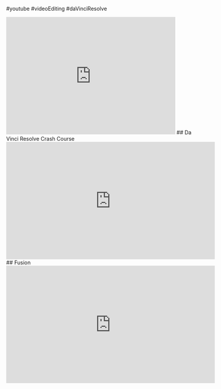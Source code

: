 #youtube #videoEditing #daVinciResolve

<iframe width="90%" height="315" src="https://www.youtube.com/embed/ZGIl5lGFBxY?start=85" title="YouTube video player" frameborder="0" allow="accelerometer; autoplay; clipboard-write; encrypted-media; gyroscope; picture-in-picture; web-share" allowfullscreen></iframe>
## Da Vinci Resolve Crash Course
<iframe width="560" height="315" src="https://www.youtube.com/embed/h9MrEaELl2M" title="YouTube video player" frameborder="0" allow="accelerometer; autoplay; clipboard-write; encrypted-media; gyroscope; picture-in-picture; web-share" allowfullscreen></iframe>
## Fusion
<iframe width="560" height="315" src="https://www.youtube.com/embed/MDpR2xluwvI" title="YouTube video player" frameborder="0" allow="accelerometer; autoplay; clipboard-write; encrypted-media; gyroscope; picture-in-picture; web-share" allowfullscreen></iframe>
